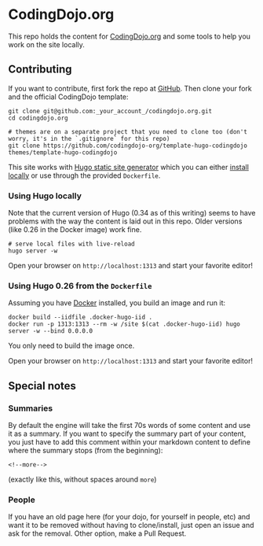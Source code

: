 # CodingDojo.org

This repo holds the content for [CodingDojo.org](http://codingdojo.org/) and some tools
to help you work on the site locally.

## Contributing

If you want to contribute, first fork the repo at [GitHub](https://github.com/codingdojo-org/codingdojo.org).
Then clone your fork and the official CodingDojo template:

    git clone git@github.com:_your_account_/codingdojo.org.git
    cd codingdojo.org
    
    # themes are on a separate project that you need to clone too (don't worry, it's in the `.gitignore` for this repo)
    git clone https://github.com/codingdojo-org/template-hugo-codingdojo themes/template-hugo-codingdojo

This site works with [Hugo static site generator](https://gohugo.io/) which you can either
[install locally](https://gohugo.io/getting-started/installing/) or use through the provided
`Dockerfile`.

### Using Hugo locally

Note that the current version of Hugo (0.34 as of this writing) seems to have problems with the way
the content is laid out in this repo.  Older versions (like 0.26 in the Docker image) work fine.

    # serve local files with live-reload
    hugo server -w

Open your browser on `http://localhost:1313` and start your favorite editor!

### Using Hugo 0.26 from the `Dockerfile`

Assuming you have [Docker](https://www.docker.com/community-edition) installed, you build an image and run it:

	docker build --iidfile .docker-hugo-iid .
	docker run -p 1313:1313 --rm -w /site $(cat .docker-hugo-iid) hugo server -w --bind 0.0.0.0

You only need to build the image once.

Open your browser on `http://localhost:1313` and start your favorite editor!

## Special notes

### Summaries

By default the engine will take the first 70s words of some content and 
use it as a summary. If you want to specify the summary part of your content,
you just have to add this comment within your markdown content to define 
where the summary stops (from the beginning):

    <!--more-->

(exactly like this, without spaces around `more`)

### People

If you have an old page here (for your dojo, for yourself in people, etc) 
and want it to be removed without having to clone/install, 
just open an issue and ask for the removal. Other option, make a Pull Request.


